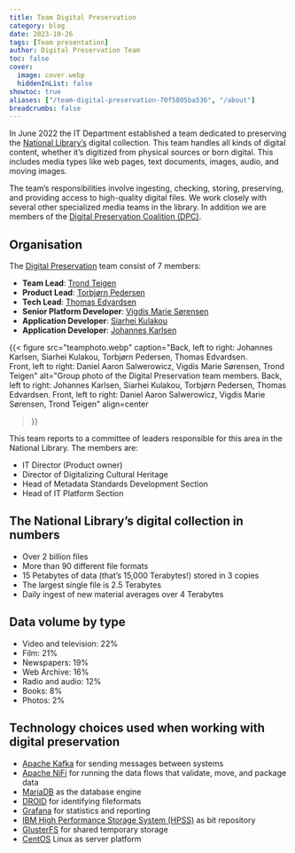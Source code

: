 ```yaml
---
title: Team Digital Preservation
category: blog
date: 2023-10-26
tags: [Team presentation]
author: Digital Preservation Team
toc: false
cover:
  image: cover.webp
  hiddenInList: false
showtoc: true
aliases: ["/team-digital-preservation-70f5805ba536", "/about"]
breadcrumbs: false
---
```


In June 2022 the IT Department established a team dedicated to preserving the [National Library’s](https://nb.no/ "National Library of Norway homepage") digital collection.
This team handles all kinds of digital content, whether it’s digitized from physical sources or born digital.
This includes media types like web pages, text documents, images, audio, and moving images.

The team’s responsibilities involve ingesting, checking, storing, preserving, and providing access to high-quality digital files.
We work closely with several other specialized media teams in the library.
In addition we are members of the [Digital Preservation Coalition (DPC)](https://www.dpconline.org/ "Digital Preservation Coalition homepage").

## Organisation
The [Digital Preservation](https://www.nb.no/en/digital-preservation "Short page about Digital Preservation at NLN") team consist of 7 members:

- **Team Lead**: [Trond Teigen](https://www.linkedin.com/in/trond-teigen-191954ab "Trond Teigen's LinkedIn Page")
- **Product Lead**: [Torbjørn Pedersen](https://www.linkedin.com/in/torbjørn-pedersen-57617b227b "Torbjørn Pedersen's LinkedIn Page")
- **Tech Lead**: [Thomas Edvardsen](https://www.linkedin.com/in/thomasedvardsen "Thomas Edvardsen's LinkedIn Page")
- **Senior Platform Developer**: [Vigdis Marie Sørensen](https://www.linkedin.com/in/vigdis-sørensen-8a3618a6 "Vigdis Marie Sørensen's LinkedIn Page")
- **Application Developer**: [Siarhei Kulakou](https://www.linkedin.com/in/siarhei-kulakou-0702ba245 "Siarhei Kulakou's LinkedIn Page")
- **Application Developer**: [Johannes Karlsen](https://www.linkedin.com/in/johannes-karlsen-476197267 "Johannes Karlsen's LinkedIn Page")

{{< figure src="teamphoto.webp" 
  caption="Back, left to right: Johannes Karlsen, Siarhei Kulakou, Torbjørn Pedersen, Thomas Edvardsen.<br>Front, left to right: Daniel Aaron Salwerowicz, Vigdis Marie Sørensen, Trond Teigen" 
  alt="Group photo of the Digital Preservation team members. Back, left to right: Johannes Karlsen, Siarhei Kulakou, Torbjørn Pedersen, Thomas Edvardsen. Front, left to right: Daniel Aaron Salwerowicz, Vigdis Marie Sørensen, Trond Teigen" 
  align=center
>}}

This team reports to a committee of leaders responsible for this area in the National Library. The members are:
- IT Director (Product owner)
- Director of Digitalizing Cultural Heritage
- Head of Metadata Standards Development Section
- Head of IT Platform Section

## The National Library’s digital collection in numbers
- Over 2 billion files
- More than 90 different file formats
- 15 Petabytes of data (that’s 15,000 Terabytes!) stored in 3 copies
- The largest single file is 2.5 Terabytes
- Daily ingest of new material averages over 4 Terabytes

## Data volume by type
- Video and television: 22%
- Film: 21%
- Newspapers: 19%
- Web Archive: 16%
- Radio and audio: 12%
- Books: 8%
- Photos: 2%

## Technology choices used when working with digital preservation
- [Apache Kafka](https://kafka.apache.org "Apache Kafka's homepage") for sending messages between systems
- [Apache NiFi](https://nifi.apache.org "Apache NiFi's homepage") for running the data flows that validate, move, and package data
- [MariaDB](https://mariadb.org "MariaDB's homepage") as the database engine
- [DROID](https://digital-preservation.github.io/droid "DROID's homepage") for identifying fileformats
- [Grafana](https://grafana.com "Grafana's homepage") for statistics and reporting
- [IBM High Performance Storage System (HPSS)](https://www.hpss-collaboration.org "HPSS's homepage") as bit repository
- [GlusterFS](https://www.gluster.org "GlusterFS's homepage") for shared temporary storage
- [CentOS](https://www.centos.org "CentOS's homepage") Linux as server platform
